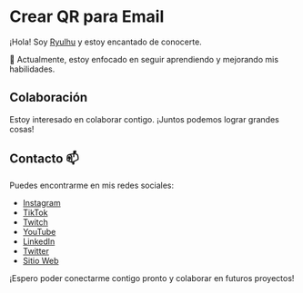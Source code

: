 # Crear QR para Email

¡Hola! Soy [Ryulhu](https://github.com/Ryulhu) y estoy encantado de conocerte.


🌱 Actualmente, estoy enfocado en seguir aprendiendo y mejorando mis habilidades.

## Colaboración
Estoy interesado en colaborar contigo. ¡Juntos podemos lograr grandes cosas!

## Contacto 📫
Puedes encontrarme en mis redes sociales:

- [Instagram](https://www.instagram.com/ryulhu/)
- [TikTok](https://www.tiktok.com/@ryulhu)
- [Twitch](https://www.twitch.tv/ryulhu )
- [YouTube](https://www.youtube.com/@Ryulhu )
- [LinkedIn](https://www.linkedin.com/in/isaac-giraldo/)
- [Twitter](https://x.com/Ryulhu )
- [Sitio Web]( )

¡Espero poder conectarme contigo pronto y colaborar en futuros proyectos!
